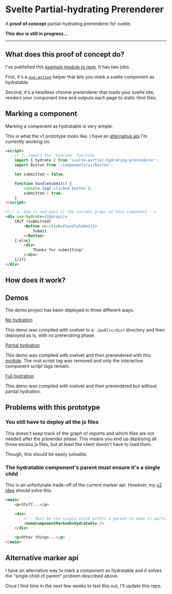 # Svelte Partial-hydrating Prerenderer

A **proof of concept** partial-hydrating prerenderer for svelte.


**This doc is still in progress...**


---



## What does this proof of concept do?

I've published this [example module to npm][npm]. It has two jobs.

First, it's a [`use:action`][use_action] helper that lets you _mark_ a svelte component as hydratable.

Second, it's a headless chrome prerenderer that loads your svelte site, renders your component tree and outputs each page to static html files.





## Marking a component

Marking a component as hydratable is very simple.

This is what the v1 prototype looks like. I have an [alternative api][v2_idea] I'm currently working on.

~~~html
<script>
    // 1. Import the `hydrate` function
    import { hydrate } from 'svelte-partial-hydrating-prerenderer';
    import Button from '/components/ui/Button';

    let submitted = false;

    function handleSubmit() {
        console.log(`clicked button`);
        submitted = true;
    }
</script>

<!-- 2. Use it and pass it the current props of this component -->
<div use:hydrate={$$props}>
    {#if !submitted}
        <Button on:click={handleSubmit}>
            Submit
        </Button>
    {:else}
        <div>
            Thanks for submitting!
        </div>
    {/if}
</div>
~~~






## How does it work?



## Demos

The demo project has been deployed in three different ways.

[No hydration](https://jakedeichert.github.io/svelte-partial-hydrating-prerenderer/no-hydration/)

This demo was compiled with svelvet to a `./public/dist` directory and then deployed as is, with no prerendring phase.

[Partial hydration](https://jakedeichert.github.io/svelte-partial-hydrating-prerenderer/partial-hydration/)

This demo was compiled with svelvet and then prerendered with this [module][npm]. The root script tag was removed and only the interactive component script tags remain.

[Full hydration](https://jakedeichert.github.io/svelte-partial-hydrating-prerenderer/full-hydration/)

This demo was compiled with svelvet and then prerendered but without partial hydration.






## Problems with this prototype

### You still have to deploy all the js files

This doesn't keep track of the graph of imports and which files are not needed after the prerender phase. This means you end up deploying all those excess js files, but at least the client doesn't have to load them.

Though, this should be easily solvable.

### The hydratable component's parent must ensure it's a single child

This is an unfortunate trade-off of the current marker api. However, my [v2 idea][v2_idea] should solve this.

~~~html
<main>
    <p>Stuff...</p>

    <div>
        <!-- Must be the single child within a parent to make it partially-hydratable -->
        <SomeComponentMarkedAsHydratable />
    </div>

    <p>Other things...</p>
</main>
~~~

## Alternative marker api

I have an alternative way to mark a component as hydratable and it solves the "single child of parent" problem described above.

Once I find time in the next few weeks to test this out, I'll update this repo.








[npm]: https://www.npmjs.com/package/svelte-partial-hydrating-prerenderer
[use_action]: https://svelte.dev/docs#use_action
[v2_idea]: #alternative-marker-api


